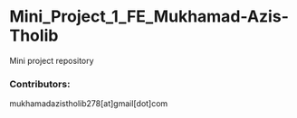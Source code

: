 # Mini_Project_1_FE_Mukhamad-Azis-Tholib
Mini project repository


### Contributors:
mukhamadazistholib278[at]gmail[dot]com

